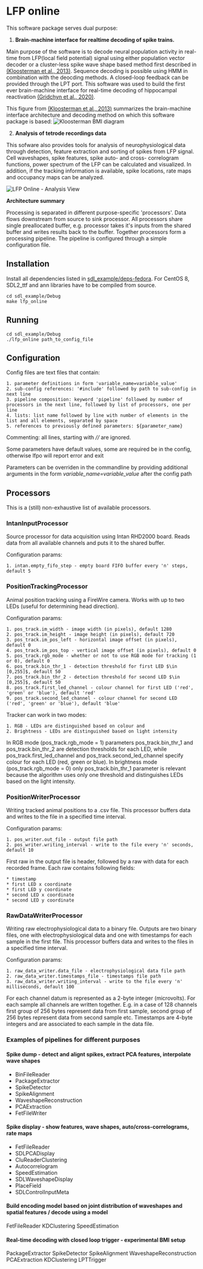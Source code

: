 # LFP online

This software package serves dual purpose:

1. **Brain-machine interface for realtime decoding of spike trains.**

Main purpose of the software is to decode neural population activity in real-time from LFP(local field potential) signal using either population vector decoder or a cluster-less spike wave shape based method first described in [(Kloosterman et al., 2013)](https://www.ncbi.nlm.nih.gov/pmc/articles/PMC3921373/). Sequence decoding is possible using HMM in combination with the deocding methods. A closed-loop feedback can be provided through the LPT port. This software was used to build the first ever brain-machine interface for real-time decoding of hippocampal reactivation [(Gridchyn et al., 2020)](https://www.sciencedirect.com/science/article/pii/S0896627320300477?via%3Dihub).

This figure from [(Kloosterman et al., 2013)](https://www.ncbi.nlm.nih.gov/pmc/articles/PMC3921373/) summarizes the brain-machine interface architecture and decoding method on which this software package is based:
![Kloosterman BMI diagram](docs/Kloosterman2013Diagram.jpg)


2. **Analysis of tetrode recordings data**

This sofware also provides tools for analysis of neurophysiological data through detection, feature extraction and sorting of spikes from LFP signal. Cell waveshapes, spike features, spike auto- and cross- correlogram functions, power spectrum of the LFP can be calculated and visualized. In addition, if the tracking information is available, spike locations, rate maps and occupancy maps can be analyzed.

![LFP Online - Analysis View](/docs/LFPO_ANALYSIS.png)

**Architecture summary**

Processing is separated in different purpose-specific 'processors'.
Data flows downstream from source to sink processor.
All processors share single preallocated buffer, e.g. processor takes it's inputs from the shared buffer and writes results back to the buffer.
Together processors form a processing pipeline.
The pipeline is configured through a simple configuration file.

## Installation

Install all dependencies listed in [sdl_example/deps-fedora](sdl_example/deps-fedora).
For CentOS 8, SDL2_ttf and ann libraries have to be compiled from source.

```
cd sdl_example/Debug
make lfp_online
```

## Running

```
cd sdl_example/Debug
./lfp_online path_to_config_file
```

## Configuration
Config files are text files that contain:

    1. parameter definitions in form 'variable_name=variable_value'
    2. sub-config references: '#include' followed by path to sub-config in next line
    3. pipeline composition: keyword 'pipeline' followed by number of processors in the next line, followed by list of processors, one per line
    4. lists: list name followed by line with number of elements in the list and all elements, separated by space
    5. references to previously defined parameters: ${parameter_name}
    
Commenting: all lines, starting with *//* are ignored.

Some parameters have default values, some are required be in the config, otherwise lfpo will report error and exit

Parameters can be overriden in the commandline by providing additional arguments in the form *variable_name=variable_value* after the config path

## Processors
This is a (still) non-exhaustive list of available processors.

### IntanInputProcessor
Source processor for data acquisition using Intan RHD2000 board.
Reads data from all available channels and puts it to the shared buffer.

Configuration params:

    1. intan.empty_fifo_step - empty board FIFO buffer every 'n' steps, default 5

### PositionTrackingProcessor
Animal position tracking using a FireWire camera.
Works with up to two LEDs (useful for determining head direction).

Configuration params:

    1. pos_track.im_width - image width (in pixels), default 1280
    2. pos_track.im_height - image height (in pixels), default 720
    3. pos_track.im_pos_left - horizontal image offset (in pixels), default 0
    4. pos_track.im_pos_top - vertical image offset (in pixels), default 0
    5. pos_track.rgb_mode - whether or not to use RGB mode for tracking (1 or 0), default 0
    6. pos_track.bin_thr_1 - detection threshold for first LED $\in [0,255]$, default 50
    7. pos_track.bin_thr_2 - detection threshold for second LED $\in [0,255]$, default 50
    8. pos_track.first_led_channel - colour channel for first LED ('red', 'green' or 'blue'), default 'red'
    9. pos_track.second_led_channel - colour channel for second LED ('red', 'green' or 'blue'), default 'blue'

Tracker can work in two modes:

    1. RGB - LEDs are distinguished based on colour and
    2. Brightness - LEDs are distinguished based on light intensity

In RGB mode (pos_track.rgb_mode = 1) parameters pos_track.bin_thr_1 and pos_track.bin_thr_2 are detection thresholds for each LED, while pos_track.first_led_channel and pos_track.second_led_channel specify colour for each LED (red, green or blue).
In brightness mode (pos_track.rgb_mode = 0) only pos_track.bin_thr_1 parameter is relevant because the algorithm uses only one threshold and distinguishes LEDs based on the light intensity.

### PositionWriterProcessor
Writing tracked animal positions to a .csv file.
This processor buffers data and writes to the file in a specified time interval.

Configuration params:

    1. pos_writer.out_file - output file path
    2. pos_writer.writing_interval - write to the file every 'n' seconds, default 10

First raw in the output file is header, followed by a raw with data for each recorded frame.
Each raw contains following fields: 

    * timestamp
    * first LED x coordinate
    * first LED y coordinate
    * second LED x coordinate
    * second LED y coordinate

### RawDataWriterProcessor
Writing raw electrophysiological data to a binary file.
Outputs are two binary files, one with electrophysiological data and one with timestamps for each sample in the first file.
This processor buffers data and writes to the files in a specified time interval.

Configuration params:

    1. raw_data_writer.data_file - electrophysiological data file path
    2. raw_data_writer.timestamps_file - timestamps file path
    3. raw_data_writer.writing_interval - write to the file every 'n' milliseconds, default 100

For each channel datum is represented as a 2-byte integer (microvolts).
For each sample all channels are written together. 
E.g. in a case of 128 channels first group of 256 bytes represent data from first sample, second group of 256 bytes represent data from second sample etc.
Timestamps are 4-byte integers and are associated to each sample in the data file.

### Examples of pipelines for different purposes ###
#### Spike dump - detect and alignt spikes, extract PCA features, interpolate wave shapes ####
* BinFileReader
* PackageExtractor
* SpikeDetector
* SpikeAlignment
* WaveshapeReconstruction
* PCAExtraction
* FetFileWriter

#### Spike display - show features, wave shapes, auto/cross-correlograms, rate maps ####
* FetFileReader
* SDLPCADisplay
* CluReaderClustering
* Autocorrelogram
* SpeedEstimation
* SDLWaveshapeDisplay
* PlaceField
* SDLControlInputMeta

#### Build encoding model based on joint distribution of waveshapes and spatial features / decode using a model ####
FetFileReader
KDClustering
SpeedEstimation

#### Real-time decoding with closed loop trigger - experimental BMI setup ####
PackageExtractor
SpikeDetector
SpikeAlignment
WaveshapeReconstruction
PCAExtraction
KDClustering
LPTTrigger

